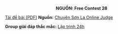 **<center>NGUỒN: Free Contest 28</center>**

[Tải đề bài (PDF)](/statements/2175/parity.pdf)
**Nguồn:** [Chuyên Sơn La Online Judge](http://csloj.ddns.net/)

**Group giải đáp thắc mắc:** [Lập trình 24h](https://www.facebook.com/groups/1386904321519984)